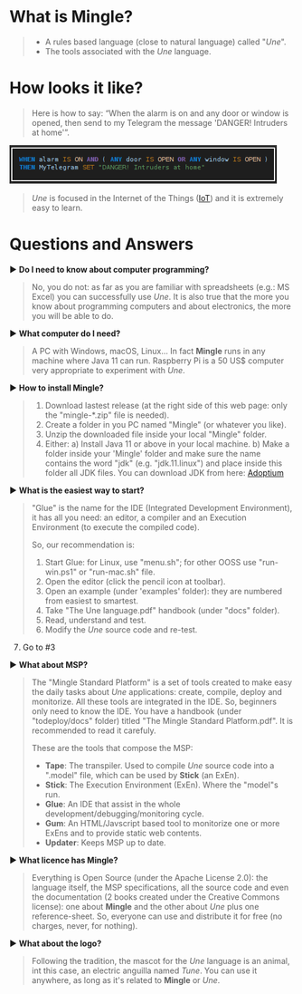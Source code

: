 # What is Mingle?

> * A rules based language (close to natural language) called "_Une_".
> * The tools associated with the _Une_ language.


# How looks it like?

> Here is how to say:
> “When the alarm is on and any door or window is opened, then send to my Telegram the message 'DANGER! Intruders at home'”.

![Une language basic example](une-1st-example.png)

> _Une_ is focused in the Internet of the Things ([IoT](https://en.wikipedia.org/wiki/Internet_of_things)) and it is extremely easy to learn.


# Questions and Answers

▶ **Do I need to know about computer programming?**

> No, you do not: as far as you are familiar with spreadsheets (e.g.: MS Excel) you can successfully use _Une_.
> It is also true that the more you know about programming computers and about electronics, the more you will be able to do.

▶ **What computer do I need?**

> A PC with Windows, macOS, Linux... In fact **Mingle** runs in any machine where Java 11 can run.
> Raspberry Pi is a 50 US$ computer very appropriate to experiment with _Une_.

▶ **How to install Mingle?**

> 1. Download lastest release (at the right side of this web page: only the "mingle-*.zip" file is needed).
> 2. Create a folder in you PC named "Mingle" (or whatever you like).
> 3. Unzip the downloaded file inside your local "Mingle" folder.
> 4. Either:
>    a) Install Java 11 or above in your local machine.
>    b) Make a folder inside your 'Mingle' folder and make sure the name contains the word "jdk" (e.g. "jdk.11.linux") and place inside this folder all JDK files. You can download JDK from here: [Adoptium](https://adoptium.net)


▶ **What is the easiest way to start?**

> "Glue" is the name for the IDE (Integrated Development Environment), it has all you need: an editor, a compiler and an Execution Environment (to execute the compiled code).
>
> So, our recommendation is:
> 1.  Start Glue: for Linux, use "menu.sh"; for other OOSS use "run-win.ps1" or "run-mac.sh" file.
> 2.  Open the editor (click the pencil icon at toolbar).
> 3.  Open an example (under 'examples' folder): they are numbered from easiest to smartest.
> 4.  Take "The Une language.pdf" handbook (under "docs" folder).
> 5.  Read, understand and test.
> 6.  Modify the _Une_ source code and re-test.
7.  Go to #3

▶ **What about MSP?**

> The "Mingle Standard Platform" is a set of tools created to make easy the daily tasks about _Une_ applications: create, compile, deploy and monitorize. All these tools are integrated in the IDE. So, beginners only need to know the IDE.
> You have a handbook (under "todeploy/docs" folder) titled "The Mingle Standard Platform.pdf". It is recommended to read it carefuly.
>
> These are the tools that compose the MSP:
>
> * **Tape**: The transpiler. Used to compile _Une_ source code into a ".model" file, which can be used by **Stick** (an ExEn).
> * **Stick**: The Execution Environment (ExEn). Where the "model"s run.
> * **Glue**: An IDE that assist in the whole development/debugging/monitoring cycle.
> * **Gum**: An HTML/Javscript based tool to monitorize one or more ExEns and to provide static web contents.
> * **Updater**: Keeps MSP up to date.

▶ **What licence has Mingle?**

> Everything is Open Source (under the Apache License 2.0): the language itself, the MSP specifications, all the source code and even the documentation (2 books created under the Creative Commons license): one about **Mingle** and the other about _Une_ plus one reference-sheet. So, everyone can use and distribute it for free (no charges, never, for nothing).

▶ **What about the logo?**

> Following the tradition, the mascot for the _Une_ language is an animal, int this case, an electric anguilla named _Tune_. You can use it anywhere, as long as it's related to **Mingle** or _Une_.